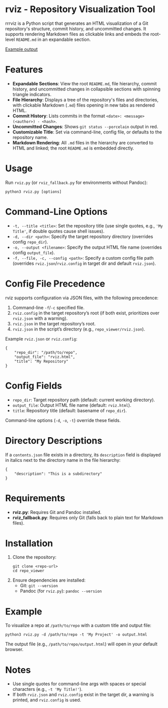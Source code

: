 # rviz - Repository Visualization Tool

rrrviz is a Python script that generates an HTML visualization of a Git repository's structure, commit history, and uncommitted changes. It supports rendering Markdown files as clickable links and embeds the root-level `README.md` in an expandable section.

[Example output](https://htmlpreview.github.io/?https://raw.githubusercontent.com/matthewgiarra/rviz/main/example.html)

# Features

- **Expandable Sections**: View the root `README.md`, file hierarchy, commit history, and uncommitted changes in collapsible sections with spinning triangle indicators.
- **File Hierarchy**: Displays a tree of the repository's files and directories, with clickable Markdown (`.md`) files opening in new tabs as rendered HTML.
- **Commit History**: Lists commits in the format `<date>: <message> (<author>) - <hash>`.
- **Uncommitted Changes**: Shows `git status --porcelain` output in red.
- **Customizable Title**: Set via command-line, config file, or defaults to the repository name.
- **Markdown Rendering**: All `.md` files in the hierarchy are converted to HTML and linked; the root `README.md` is embedded directly.

# Usage

Run `rviz.py` (or `rviz_fallback.py` for environments without Pandoc):

```
python3 rviz.py [options]
```

# Command-Line Options

- `-t, --title <title>`: Set the repository title (use single quotes, e.g., `'My Title'`, if double quotes cause shell issues).
- `-d, --dir <path>`: Specify the target repository directory (overrides config `repo_dir`).
- `-o, --output <filename>`: Specify the output HTML file name (overrides config `output_file`).
- `-f, --file, -c, --config <path>`: Specify a custom config file path (overrides `rviz.json`/`rviz.config` in target dir and default `rviz.json`).

# Config File Precedence

rviz supports configuration via JSON files, with the following precedence:
1. Command-line `-f`/`-c` specified file.
2. `rviz.config` in the target repository’s root (if both exist, prioritizes over `rviz.json` with a warning).
3. `rviz.json` in the target repository’s root.
4. `rviz.json` in the script’s directory (e.g., `repo_viewer/rviz.json`).

Example `rviz.json` or `rviz.config`:
```
{
    "repo_dir": "/path/to/repo",
    "output_file": "rviz.html",
    "title": "My Repository"
}
```

# Config Fields

- `repo_dir`: Target repository path (default: current working directory).
- `output_file`: Output HTML file name (default: `rviz.html`).
- `title`: Repository title (default: basename of `repo_dir`).

Command-line options (`-d`, `-o`, `-t`) override these fields.

# Directory Descriptions

If a `contents.json` file exists in a directory, its `description` field is displayed in italics next to the directory name in the file hierarchy:
```
{
    "description": "This is a subdirectory"
}
```

# Requirements

- **rviz.py**: Requires Git and Pandoc installed.
- **rviz_fallback.py**: Requires only Git (falls back to plain text for Markdown files).

# Installation

1. Clone the repository:
   ```
   git clone <repo-url>
   cd repo_viewer
   ```
2. Ensure dependencies are installed:
   - Git: `git --version`
   - Pandoc (for `rviz.py`): `pandoc --version`

# Example

To visualize a repo at `/path/to/repo` with a custom title and output file:
```
python3 rviz.py -d /path/to/repo -t 'My Project' -o output.html
```

The output file (e.g., `/path/to/repo/output.html`) will open in your default browser.

# Notes

- Use single quotes for command-line args with spaces or special characters (e.g., `-t 'My Title!'`).
- If both `rviz.json` and `rviz.config` exist in the target dir, a warning is printed, and `rviz.config` is used.